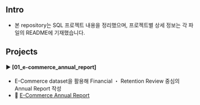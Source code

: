 ####
## Intro
- 본 repository는 SQL 프로젝트 내용을 정리했으며, 프로젝트별 상세 정보는 각 파일의 README에 기재했습니다.
####
## Projects
#### ► [01_e-commerce_annual_report]  
- E-Commerce dataset을 활용해 Financial ・ Retention Review 중심의 Annual Report 작성
- 📌 [E-Commerce Annual Report](https://drive.google.com/file/d/1Ho07THRucKU6VuuICFUIdkggulSEe8kU/view?usp=share_link)
####
